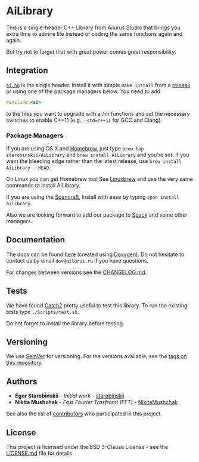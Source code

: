 # AiLibrary
This is a single-header C++ Library from Ailurus Studio that brings you extra time to admire life instead of coding the same functions again and again.

But try not to forget that with great power comes great responsibility.

## Integration

[`ai.hh`](https://github.com/starobinskii/AiLibrary/blob/master/ai.hh) is the single header. Install it with simple `make install` from a [release](https://github.com/starobinskii/AiLibrary/releases) or using one of the package managers below. You need to add

```cpp
#include <ai>
```

to the files you want to upgrade with ai.hh functions and set the necessary switches to enable C++11 (e.g., `-std=c++11` for GCC and Clang).

### Package Managers

If you are using OS X and [Homebrew](https://brew.sh), just type `brew tap starobinskii/AiLibrary` and `brew install AiLibrary` and you're set. If you want the bleeding edge rather than the latest release, use `brew install AiLibrary --HEAD`.

On Linux you can get Homebrew too! See [Linuxbrew](http://linuxbrew.sh) and use the very same commands to install AiLibrary.

If you are using the [Spancraft](https://snapcraft.io), install with ease by typing `span install ailibrary`.

Also we are looking forward to add our package to [Spack](https://www.spack.io/) and some other managers.

## Documentation
The docs can be found [here](https://starobinskii.github.io/AiLibrary/docs/) (created using [Doxygen](http://www.doxygen.nl)). Do not hesitate to contact us by email `dev@ailurus.ru` if you have questions.

For changes between versions see the [CHANGELOG.md](CHANGELOG.md).

## Tests

We have found [Catch2](https://github.com/catchorg/Catch2) pretty useful to test this library. To run the existing tests type `./Scripts/test.sh`.

Do not forget to install the library before testing.

## Versioning

We use [SemVer](http://semver.org/) for versioning. For the versions available, see the [tags on this repository](https://github.com/starobinskii/AiLibrary/tags). 

## Authors

* **Egor Starobinskii** - *Initial work* - [starobinskii](https://github.com/starobinskii)
* **Nikita Mushchak** - *Fast Fourier Trasfromt (FFT)* - [NikitaMushchak](https://github.com/NikitaMushchak)

See also the list of [contributors](https://github.com/starobinskii/AiLibrary/contributors) who participated in this project.

## License

This project is licensed under the BSD 3-Clause License - see the [LICENSE.md](LICENSE.md) file for details